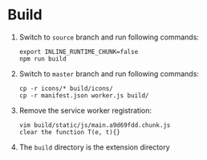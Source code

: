 # Build

1. Switch to `source` branch and run following commands:

    ```
    export INLINE_RUNTIME_CHUNK=false
    npm run build
    ```

2. Switch to `master` branch and run following commands:

    ```
    cp -r icons/* build/icons/
    cp -r manifest.json worker.js build/
    ```

3. Remove the service worker registration:

    ```
    vim build/static/js/main.a9d69fdd.chunk.js
    clear the function T(e, t){}
    ```

4. The `build` directory is the extension directory

